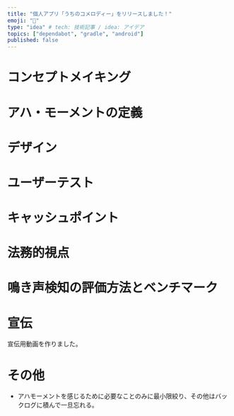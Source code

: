 ```yaml
---
title: "個人アプリ「うちのコメロディー」をリリースしました！"
emoji: "🤖"
type: "idea" # tech: 技術記事 / idea: アイデア
topics: ["dependabot", "gradle", "android"]
published: false
---
```


# コンセプトメイキング

# アハ・モーメントの定義

# デザイン

# ユーザーテスト

# キャッシュポイント

# 法務的視点

# 鳴き声検知の評価方法とベンチマーク

# 宣伝

宣伝用動画を作りました。

# その他

- アハモーメントを感じるために必要なことのみに最小限絞り、その他はバックログに積んで一旦忘れる。
